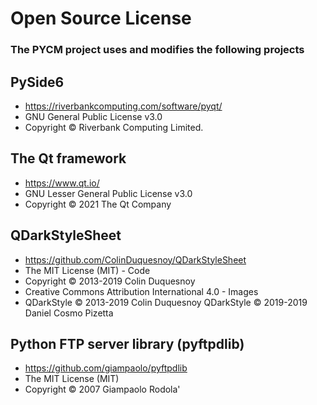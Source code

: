 # Open Source License

### The PYCM project uses and modifies the following projects

## PySide6

* https://riverbankcomputing.com/software/pyqt/
* GNU General Public License v3.0
* Copyright &copy; Riverbank Computing Limited.

## The Qt framework

* https://www.qt.io/
* GNU Lesser General Public License v3.0
* Copyright &copy; 2021 The Qt Company

## QDarkStyleSheet

* https://github.com/ColinDuquesnoy/QDarkStyleSheet
* The MIT License (MIT) - Code
* Copyright &copy; 2013-2019 Colin Duquesnoy
* Creative Commons Attribution International 4.0 - Images
* QDarkStyle &copy; 2013-2019 Colin Duquesnoy QDarkStyle &copy; 2019-2019 Daniel Cosmo Pizetta

## Python FTP server library (pyftpdlib)

* https://github.com/giampaolo/pyftpdlib
* The MIT License (MIT)
* Copyright &copy; 2007 Giampaolo Rodola'


